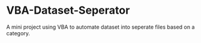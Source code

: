 # VBA-Dataset-Seperator
 A mini project using VBA to automate dataset into seperate files based on a category.
